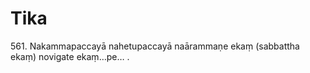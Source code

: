 

# Tika







561\. Nakammapaccayā nahetupaccayā naārammaṇe ekaṃ (sabbattha ekaṃ) novigate ekaṃ…pe… .




